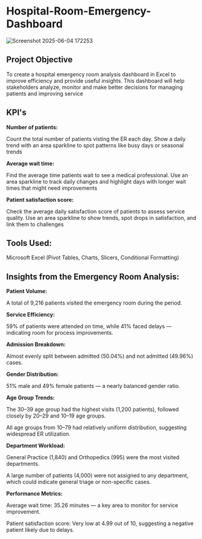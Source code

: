 # Hospital-Room-Emergency-Dashboard

![Screenshot 2025-06-04 172253](https://github.com/user-attachments/assets/9e7cfd9e-34bd-450f-8e5a-36a00bbe74c1)

## Project Objective

To create a hospital emergency room analysis dashboard in Excel to improve efficiency and provide useful insights. This dashboard will help stakeholders analyze, monitor and make better decisions for managing patients and improving service

## KPI's

**Number of patients:**

Count the total number of patients visting the ER each day.
Show a daily trend with an area sparkline to spot patterns like busy days or seasonal trends

**Average wait time:**

Find the average time patients wait to see a medical professional.
Use an area sparkline to track daily changes and highlight days with longer wait times that might need improvements 

**Patient satisfaction score:**

Check the average daily satisfaction score of patients to assess service quality.
Use an area sparkline to show trends, spot drops in satisfaction, and link them to challenges

## Tools Used: 

Microsoft Excel (Pivot Tables, Charts, Slicers, Conditional Formatting)

## Insights from the Emergency Room Analysis:

**Patient Volume:**

A total of 9,216 patients visited the emergency room during the period.

**Service Efficiency:**

59% of patients were attended on time, while 41% faced delays — indicating room for process improvements.

**Admission Breakdown:**

Almost evenly split between admitted (50.04%) and not admitted (49.96%) cases.

**Gender Distribution:**

51% male and 49% female patients — a nearly balanced gender ratio.

**Age Group Trends:**

The 30–39 age group had the highest visits (1,200 patients), followed closely by 20–29 and 10–19 age groups.

All age groups from 10–79 had relatively uniform distribution, suggesting widespread ER utilization.

**Department Workload:**

General Practice (1,840) and Orthopedics (995) were the most visited departments.

A large number of patients (4,000) were not assigned to any department, which could indicate general triage or non-specific cases.

**Performance Metrics:**

Average wait time: 35.26 minutes — a key area to monitor for service improvement.

Patient satisfaction score: Very low at 4.99 out of 10, suggesting a negative patient likely due to delays.

